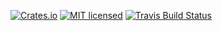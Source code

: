 [![Crates.io][crates-badge]][crates-url]
[![MIT licensed][licence-badge]][licence-url]
[![Travis Build Status][travis-badge]][travis-url]

[crates-badge]: https://img.shields.io/crates/v/rtps-rs.svg
[crates-url]: https://crates.io/crates/rtps-rs
[licence-badge]: https://img.shields.io/badge/license-MIT-blue.svg
[licence-url]: LICENSE.md
[travis-badge]: https://travis-ci.com/Klapeyron/rtps-rs.svg?branch=master
[travis-url]: https://travis-ci.com/Klapeyron/rtps-rs
